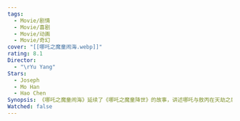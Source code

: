 ```yaml
---
tags:
  - Movie/剧情
  - Movie/喜剧
  - Movie/动画
  - Movie/奇幻
cover: "[[哪吒之魔童闹海.webp]]"
rating: 8.1
Director:
  - "\rYu Yang"
Stars:
  - Joseph
  - Mo Han
  - Hao Chen
Synopsis: 《哪吒之魔童闹海》延续了《哪吒之魔童降世》的故事，讲述哪吒与敖丙在天劫之后的重生与冒险。哪吒因灵珠之力尚存，得以勉强维持魂体，而敖丙则面临彻底消散的危机。为了拯救好友，哪吒与太乙真人寻求七色宝莲，以重塑二人肉身。与此同时，沉睡千年的东海龙王苏醒，召唤无数海怪侵袭人间，试图夺回龙族昔日荣耀。哪吒与敖丙不得不再次携手，对抗这股前所未有的强大力量。面对宿命与现实的冲突，他们不仅要战胜敌人，更要在正邪、恩怨与自我认知之间找到真正的答案。《哪吒之魔童闹海》在延续前作幽默风格的同时，深化了角色成长，呈现更宏大的世界观。影片探讨了命运、选择与责任的主题，展现哪吒与敖丙不再是对立的存在，而是并肩前行的伙伴。影片以震撼的视觉特效与热血激昂的叙事，再次掀起中国动画的热潮，诠释了“逆天改命”之外的另一种成长与担当。
Watched: false
---
```

